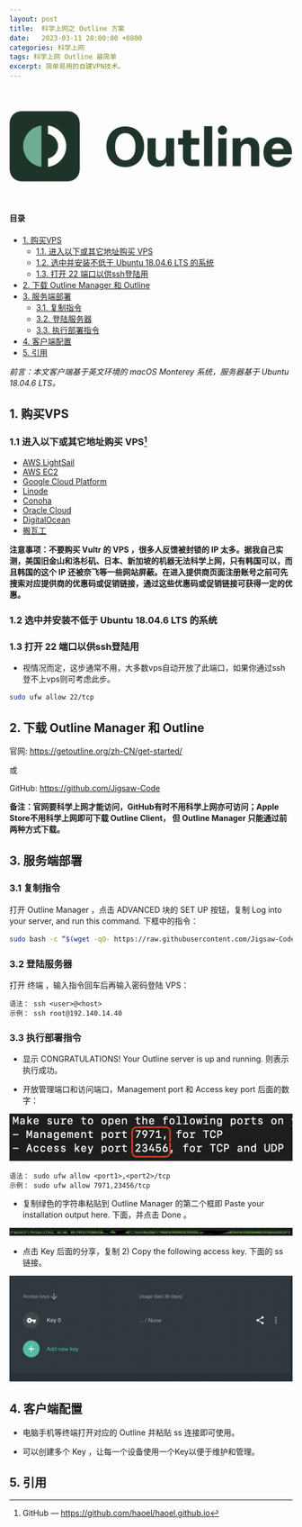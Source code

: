 ```yaml
---
layout: post
title:  科学上网之 Outline 方案
date:   2023-03-11 20:00:00 +0800
categories: 科学上网
tags: 科学上网 Outline 最简单
excerpt: 简单易用的自建VPN技术。
---
```


![Subject Banner](/images/outline-banner.png)

#### 目录

- [1. 购买VPS](#1-购买vps)
  - [1.1. 进入以下或其它地址购买 VPS](#11-进入以下或其它地址购买-vps1)
  - [1.2. 选中并安装不低于 Ubuntu 18.04.6 LTS 的系统](#12-选中并安装不低于-ubuntu-18046-lts-的系统)
  - [1.3. 打开 22 端口以供ssh登陆用](#13-打开-22-端口以供ssh登陆用)
- [2. 下载 Outline Manager 和 Outline](#2-下载-outline-manager-和-outline)
- [3. 服务端部署](#3-服务端部署)
  - [3.1. 复制指令](#31-复制指令)
  - [3.2. 登陆服务器](#32-登陆服务器)
  - [3.3. 执行部署指令](#33-执行部署指令)
- [4. 客户端配置](#4-客户端配置)
- [5. 引用](#5-引用)

*前言：本文客户端基于英文环境的 macOS Monterey 系统，服务器基于 Ubuntu 18.04.6 LTS。*

## 1. 购买VPS

### 1.1 进入以下或其它地址购买 VPS[^1]

- [AWS LightSail](https://lightsail.aws.amazon.com/)
- [AWS EC2](https://aws.amazon.com/cn/)
- [Google Cloud Platform](https://cloud.google.com/)
- [Linode](https://www.linode.com/)
- [Conoha](https://www.conoha.jp/zh/)
- [Oracle Cloud](https://www.oracle.com/cloud/free/)
- [DigitalOcean](https://www.digitalocean.com/pricing/droplets#basic-droplets)
- [搬瓦工](https://bandwagonhost.com/vps-hosting.php)

**注意事项：不要购买 Vultr 的 VPS ，很多人反馈被封锁的 IP 太多。据我自己实测，美国旧金山和洛杉矶、日本、新加坡的机器无法科学上网，只有韩国可以，而且韩国的这个 IP 还被奈飞等一些网站屏蔽。在进入提供商页面注册账号之前可先搜索对应提供商的优惠码或促销链接，通过这些优惠码或促销链接可获得一定的优惠。**

### 1.2 选中并安装不低于 Ubuntu 18.04.6 LTS 的系统

### 1.3 打开 22 端口以供ssh登陆用

- 视情况而定，这步通常不用，大多数vps自动开放了此端口，如果你通过ssh登不上vps则可考虑此步。

```Bash
sudo ufw allow 22/tcp
```

## 2. 下载 Outline Manager 和 Outline

官网: https://getoutline.org/zh-CN/get-started/

或

GitHub: https://github.com/Jigsaw-Code 

**备注：官网要科学上网才能访问，GitHub有时不用科学上网亦可访问；Apple Store不用科学上网即可下载 Outline Client， 但 Outline Manager 只能通过前两种方式下载。** 

## 3. 服务端部署

### 3.1 复制指令

打开 Outline Manager ，点击 ADVANCED 块的 SET UP 按钮，复制 Log into your server, and run this command. 下框中的指令：

```Bash
sudo bash -c “$(wget -qO- https://raw.githubusercontent.com/Jigsaw-Code/outline-server/master/src/server_manager/install_scripts/install_server.sh)"
```

### 3.2 登陆服务器

打开 终端 ，输入指令回车后再输入密码登陆 VPS：

```
语法： ssh <user>@<host> 
示例： ssh root@192.140.14.40
```

### 3.3 执行部署指令

- 显示 CONGRATULATIONS! Your Outline server is up and running. 则表示执行成功。

- 开放管理端口和访问端口，Management port 和 Access key port 后面的数字：

![Outline Port](/images/outline-server-ports.png)

```
语法： sudo ufw allow <port1>,<port2>/tcp 
示例： sudo ufw allow 7971,23456/tcp
```

- 复制绿色的字符串粘贴到 Outline Manager 的第二个框即 Paste your installation output here. 下面，并点击 Done 。

![Api Key](/images/outline-server-api-url.png)

- 点击 Key 后面的分享，复制 2) Copy the following access key. 下面的 ss 链接。

![Outline Manager Interface](/images/outline-manager-access-keys.png)

## 4. 客户端配置

- 电脑手机等终端打开对应的 Outline 并粘贴 ss 连接即可使用。

- 可以创建多个 Key ，让每一个设备使用一个Key以便于维护和管理。

## 5. 引用
[^1]: GitHub — https://github.com/haoel/haoel.github.io